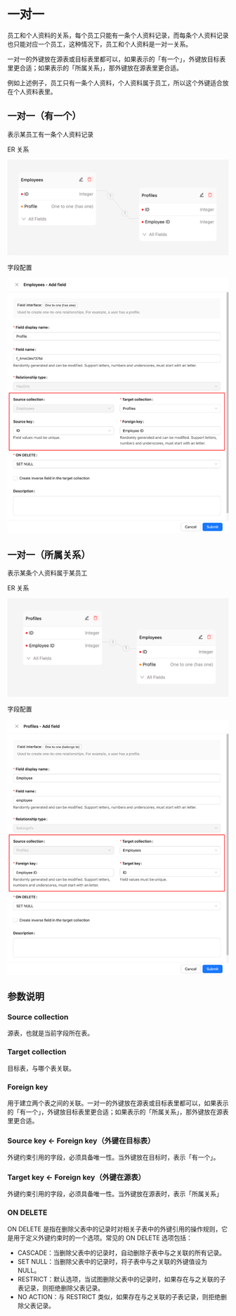 # 一对一

员工和个人资料的关系，每个员工只能有一条个人资料记录，而每条个人资料记录也只能对应一个员工，这种情况下，员工和个人资料是一对一关系。

一对一的外键放在源表或目标表里都可以，如果表示的「有一个」，外键放目标表里更合适；如果表示的「所属关系」，那外键放在源表里更合适。

例如上述例子，员工只有一条个人资料，个人资料属于员工，所以这个外键适合放在个人资料表里。

## 一对一（有一个）

表示某员工有一条个人资料记录

ER 关系

![alt text](./image-1.png)

字段配置

![alt text](./image.png)

## 一对一（所属关系）

表示某条个人资料属于某员工

ER 关系

![](./image-2.png)

字段配置

![alt text](./image-3.png)

## 参数说明

### Source collection

源表，也就是当前字段所在表。

### Target collection

目标表，与哪个表关联。

### Foreign key

用于建立两个表之间的关联。一对一的外键放在源表或目标表里都可以，如果表示的「有一个」，外键放目标表里更合适；如果表示的「所属关系」，那外键放在源表里更合适。

### Source key <- Foreign key（外键在目标表）

外键约束引用的字段，必须具备唯一性。当外键放在目标时，表示「有一个」。

### Target key <- Foreign key（外键在源表）

外键约束引用的字段，必须具备唯一性。当外键放在源表时，表示「所属关系」

### ON DELETE

ON DELETE 是指在删除父表中的记录时对相关子表中的外键引用的操作规则，它是用于定义外键约束时的一个选项。常见的 ON DELETE 选项包括：

- CASCADE：当删除父表中的记录时，自动删除子表中与之关联的所有记录。
- SET NULL：当删除父表中的记录时，将子表中与之关联的外键值设为 NULL。
- RESTRICT：默认选项，当试图删除父表中的记录时，如果存在与之关联的子表记录，则拒绝删除父表记录。
- NO ACTION：与 RESTRICT 类似，如果存在与之关联的子表记录，则拒绝删除父表记录。
